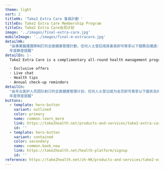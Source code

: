 ```yaml
---
theme: light
sort: 2
titleHk: 'Take2 Extra Care 會員計劃 '
titleEn: Take2 Extra Care Membership Program
titleCn: Take2 Extra Care会员计划
image: '../images/final-extra-care.jpg'
mobileImage: '../images/final-m-extracare.jpg'
detailHk:
  "由專業醫護團隊制訂的全面健康管理計劃，任何人士登記成爲會員即可尊享以下服務及禮遇:\n\n· 獨家優惠\t\n· 即時查詢\n· 健康資訊\n·
  年度篩查提醒"
detailEn: |-
  Take2 Extra Care is a complimentary all-round health management program, register as a member now to enjoy the exclusive services and privileges:

  · Exclusive offers
  · Live chat
  · Health tips
  · Annual check-up reminders
detailCn:
  "由专业医护人员团队制订的全面健康管理计划，任何人士登记成为会员即可尊享以下服务及礼遇:\n\n· 独家优惠\t\n· 即时查询\n· 健康资讯\n·
  年度筛查提醒"
buttons:
  - template: hero-button
    variant: outlined
    color: primary
    name: common.learn_more
    link: https://take2health.net/products-and-services/take2-extra-care/
    id: ''
  - template: hero-button
    variant: contained
    color: secondary
    name: common.book_now
    link: https://take2health.net/health-platform/signup
    id: ''
reference: https://take2health.net/zh-HK/products-and-services/take2-extra-care/
---
```

